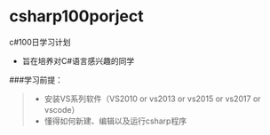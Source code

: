 # csharp100porject
c#100日学习计划

+ 旨在培养对C#语言感兴趣的同学

###学习前提：
>+ 安装VS系列软件（VS2010 or vs2013 or vs2015 or vs2017 or vscode）
>+ 懂得如何新建、编辑以及运行csharp程序
